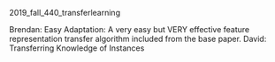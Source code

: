 2019_fall_440_transferlearning


Brendan: Easy Adaptation: A very easy but VERY effective feature representation transfer algorithm included from the base paper.
David: Transferring Knowledge of Instances
